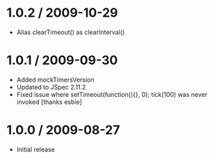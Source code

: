 
1.0.2 / 2009-10-29
==================

  * Alias clearTimeout() as clearInterval()

1.0.1 / 2009-09-30
==================

  * Added mockTimersVersion
  * Updated to JSpec 2.11.2
  * Fixed issue where setTimeout(function(){}, 0); tick(100) was never invoked [thanks esbie]

1.0.0 / 2009-08-27
==================

  * Initial release
